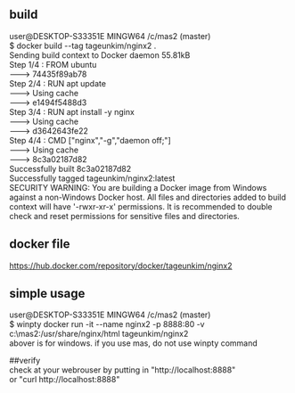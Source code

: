 
## build  
user@DESKTOP-S33351E MINGW64 /c/mas2 (master)  
$ docker build --tag tageunkim/nginx2  .  
Sending build context to Docker daemon  55.81kB  
Step 1/4 : FROM ubuntu  
 ---> 74435f89ab78  
Step 2/4 : RUN apt update  
 ---> Using cache  
 ---> e1494f5488d3  
Step 3/4 : RUN apt install -y nginx  
 ---> Using cache  
 ---> d3642643fe22  
Step 4/4 : CMD ["nginx","-g","daemon off;"]  
 ---> Using cache  
 ---> 8c3a02187d82  
Successfully built 8c3a02187d82  
Successfully tagged tageunkim/nginx2:latest  
SECURITY WARNING: You are building a Docker image from Windows against a non-Windows Docker host. All files and directories added to build context will have '-rwxr-xr-x' permissions. It is recommended to double check and reset permissions for sensitive files and directories.

## docker file
https://hub.docker.com/repository/docker/tageunkim/nginx2

## simple usage  
user@DESKTOP-S33351E MINGW64 /c/mas2 (master)  
$ winpty docker run -it --name nginx2 -p 8888:80 -v c:\\mas2:/usr/share/nginx/html tageunkim/nginx2  
abover is for windows. if you use mas, do not use winpty command
  
##verify  
check at your webrouser by putting in "http://localhost:8888"  
or "curl http://localhost:8888"
